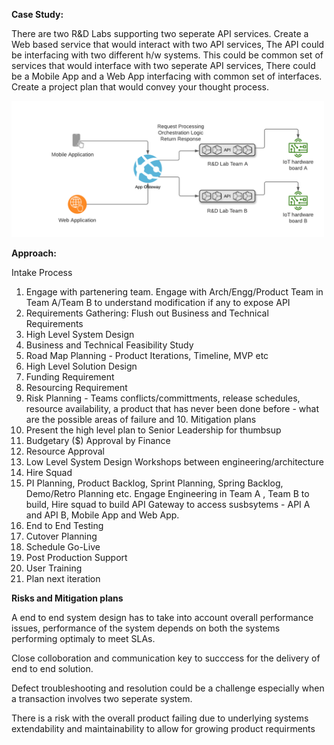 <b>Case Study:</b> 

There are two R&D Labs supporting two seperate API services. Create a Web based service that would interact with two API services, The API could be interfacing with two different h/w systems. This could be common set of services that would interface with two seperate API services,  There could be a Mobile App and a Web App interfacing with common set of interfaces. Create a project plan that would convey your thought process.  

<img src="https://github.com/rjanapa/rjanapa/blob/main/DesignAPIGateway.png" width="500" length="500">

<b>Approach:</b> 

Intake Process
1. Engage with partenering team. Engage with Arch/Engg/Product Team in Team A/Team B to understand modification if any to expose API<br>
2. Requirements Gathering: Flush out Business and Technical Requirements  <br>
3. High Level System Design<br>
4. Business and Technical Feasibility Study<br>
5. Road Map Planning - Product Iterations, Timeline, MVP etc <br>
6. High Level Solution Design<br>
7. Funding Requirement<br>
8. Resourcing Requirement<br>
9. Risk Planning - Teams conflicts/committments, release schedules, resource availability, a product that has never been done before - what are the possible areas of failure and 10. Mitigation plans<br>
12. Present the high level plan to Senior Leadership for thumbsup<br>
13. Budgetary ($) Approval by Finance
14. Resource Approval<br>
15. Low Level System Design Workshops between engineering/architecture<br>
16. Hire Squad<br>
17. PI Planning, Product Backlog, Sprint Planning, Spring Backlog, Demo/Retro Planning etc. Engage Engineering in Team A , Team B to build, Hire squad to build API Gateway to access susbsytems - API A and API B, Mobile App and Web App.<br>
18. End to End Testing<br>
19. Cutover Planning
20. Schedule Go-Live<br>
21. Post Production Support<br>
22. User Training<br>
23. Plan next iteration<br>

<b>Risks and Mitigation plans</b> 

A end to end system design has to take into account overall performance issues, performance of the system depends on both the systems performing optimaly to meet SLAs. 

Close colloboration and communication key to succcess for the delivery of end to end solution. 

Defect troubleshooting and resolution could be a challenge especially when a transaction involves two seperate system. 

There is a risk with the overall product failing due to underlying systems extendability and maintainability to allow for growing product requirments 
